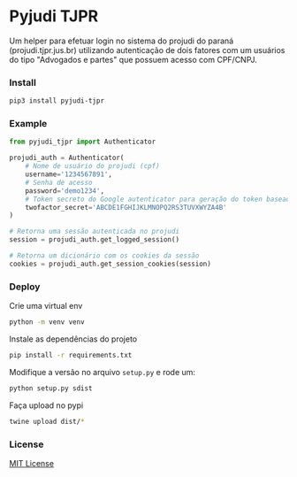 # Pyjudi TJPR
Um helper para efetuar login no sistema do projudi do paraná (projudi.tjpr.jus.br) utilizando autenticação de dois fatores com um usuários do tipo "Advogados e partes" que possuem acesso com CPF/CNPJ.


### Install
```bash
pip3 install pyjudi-tjpr
```

### Example
```python
from pyjudi_tjpr import Authenticator

projudi_auth = Authenticator(
    # Nome de usuário do projudi (cpf)
    username='1234567891',
    # Senha de acesso
    password='demo1234',
    # Token secreto do Google autenticator para geração do token baseado em tempo
    twofactor_secret='ABCDE1FGHIJKLMNOPQ2RS3TUVXWYZA4B'
)

# Retorna uma sessão autenticada no projudi
session = projudi_auth.get_logged_session()

# Retorna um dicionário com os cookies da sessão
cookies = projudi_auth.get_session_cookies(session)
```

### Deploy
Crie uma virtual env
```bash
python -m venv venv
```

Instale as dependências do projeto
```bash
pip install -r requirements.txt
```

Modifique a versão no arquivo `setup.py` e rode um:
```bash
python setup.py sdist
```

Faça upload no pypi
```bash
twine upload dist/*
```

### License
[MIT License](LICENSE)



